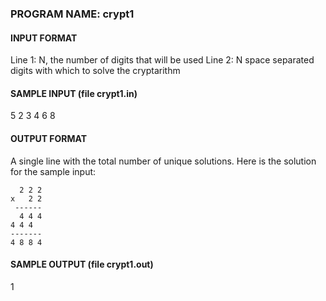 ### PROGRAM NAME: crypt1
#### INPUT FORMAT
Line 1:	N, the number of digits that will be used
Line 2:	N space separated digits with which to solve the cryptarithm
#### SAMPLE INPUT (file crypt1.in)
5
2 3 4 6 8
#### OUTPUT FORMAT
A single line with the total number of unique solutions. Here is the solution for the sample input:

      2 2 2
    x   2 2
     ------
      4 4 4
    4 4 4
    -------
    4 8 8 4
#### SAMPLE OUTPUT (file crypt1.out)
1
